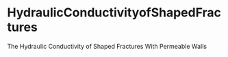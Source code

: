 # HydraulicConductivityofShapedFractures
The Hydraulic Conductivity of Shaped Fractures With Permeable Walls 
